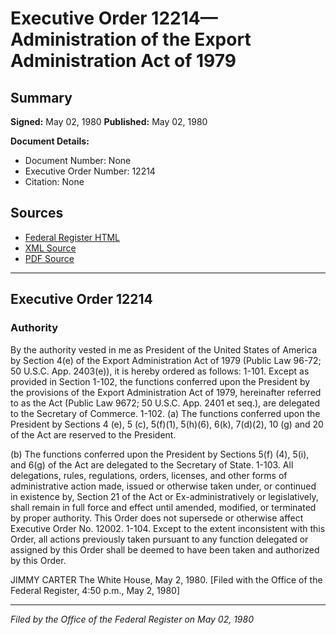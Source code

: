 # Executive Order 12214—Administration of the Export Administration Act of 1979

## Summary

**Signed:** May 02, 1980
**Published:** May 02, 1980

**Document Details:**
- Document Number: None
- Executive Order Number: 12214
- Citation: None

## Sources
- [Federal Register HTML](https://www.presidency.ucsb.edu/documents/executive-order-12214-administration-the-export-administration-act-1979)
- [XML Source](None)
- [PDF Source](None)

---

## Executive Order 12214

### Authority

By the authority vested in me as President of the United States of America by Section 4(e) of the Export Administration Act of 1979 (Public Law 96-72; 50 U.S.C. App. 2403(e)), it is hereby ordered as follows:
1-101. Except as provided in Section 1-102, the functions conferred upon the President by the provisions of the Export Administration Act of 1979, hereinafter referred to as the Act (Public Law 9672; 50 U.S.C. App. 2401 et seq.), are delegated to the Secretary of Commerce.
1-102. (a) The functions conferred upon the President by Sections 4 (e), 5 (c), 5(f)(1), 5(h)(6), 6(k), 7(d)(2), 10 (g) and 20 of the Act are reserved to the President.

(b) The functions conferred upon the President by Sections 5(f) (4), 5(i), and 6(g) of the Act are delegated to the Secretary of State.
1-103. All delegations, rules, regulations, orders, licenses, and other forms of administrative action made, issued or otherwise taken under, or continued in existence by, Section 21 of the Act or Ex-administratively or legislatively, shall remain in full force and effect until amended, modified, or terminated by proper authority. This Order does not supersede or otherwise affect Executive Order No. 12002.
1-104. Except to the extent inconsistent with this Order, all actions previously taken pursuant to any function delegated or assigned by this Order shall be deemed to have been taken and authorized by this Order.

JIMMY CARTER
The White House,
May 2, 1980.
[Filed with the Office of the Federal Register, 4:50 p.m., May 2, 1980]

---

*Filed by the Office of the Federal Register on May 02, 1980*
